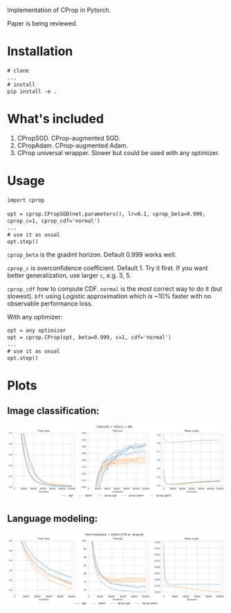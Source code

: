 Implementation of CProp in Pytorch.

Paper is being reviewed.

# Installation

```
# clone 
...
# install
pip install -e .
```

# What's included 

1. CPropSGD. CProp-augmented SGD.
2. CPropAdam. CProp-augmented Adam.
3. CProp universal wrapper. Slower but could be used with any optimizer.

# Usage

```
import cprop

opt = cprop.CPropSGD(net.parameters(), lr=0.1, cprop_beta=0.999, cprop_c=1, cprop_cdf='normal')
...
# use it as usual
opt.step()
```

`cprop_beta` is the gradint horizon. Default 0.999 works well. 

`cprop_c` is overconfidence coefficient. Default 1. Try it first. If you want better generalization, use larger `c`, e.g. 3, 5.

`cprop_cdf` how to compute CDF. `normal` is the most correct way to do it (but slowest). `bft` using Logistic approximation which is ~10% faster with no observable performance loss.

With any optimizer:

```
opt = any optimizer
opt = cprop.CProp(opt, beta=0.999, c=1, cdf='normal')
...
# use it as usual
opt.step()
```

# Plots

## Image classification:
![alt text](https://raw.githubusercontent.com/phizaz/cprop/master/plots/cifar100-vgg-bn-github.png)

## Language modeling:
![alt text](https://raw.githubusercontent.com/phizaz/cprop/master/plots/ptb-lstm-dropout-github.png)



